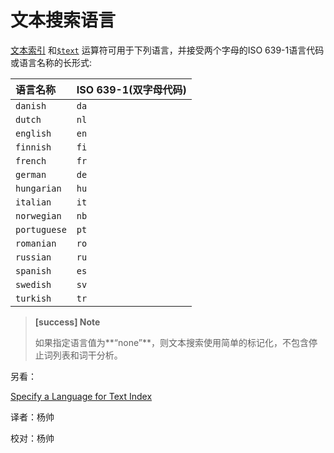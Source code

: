 
# 文本搜索语言
[文本索引](https://docs.mongodb.com/master/core/index-text/#index-feature-text) 和[`$text`](https://docs.mongodb.com/master/reference/operator/query/text/#op._S_text) 运算符可用于下列语言，并接受两个字母的ISO 639-1语言代码或语言名称的长形式:

| 语言名称     | ISO 639-1(双字母代码) |
| :----------- | :-------------------- |
| `danish`     | `da`                  |
| `dutch`      | `nl`                  |
| `english`    | `en`                  |
| `finnish`    | `fi`                  |
| `french`     | `fr`                  |
| `german`     | `de`                  |
| `hungarian`  | `hu`                  |
| `italian`    | `it`                  |
| `norwegian`  | `nb`                  |
| `portuguese` | `pt`                  |
| `romanian`   | `ro`                  |
| `russian`    | `ru`                  |
| `spanish`    | `es`                  |
| `swedish`    | `sv`                  |
| `turkish`    | `tr`                  |

> **[success] Note**
>
> 如果指定语言值为**“none”**，则文本搜索使用简单的标记化，不包含停止词列表和词干分析。

另看：

[Specify a Language for Text Index](https://docs.mongodb.com/manual/tutorial/specify-language-for-text-index/)


译者：杨帅

校对：杨帅